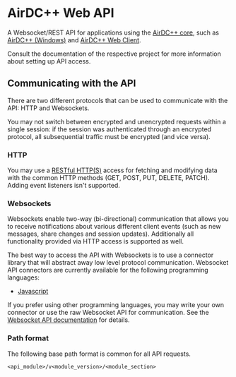 # AirDC++ Web API

A Websocket/REST API for applications using the [AirDC++ core](https://github.com/airdcpp/airdcpp-core), such as [AirDC++ (Windows)](https://github.com/airdcpp/airgit) and [AirDC++ Web Client](https://github.com/airdcpp-web/airdcpp-webclient/).

Consult the documentation of the respective project for more information about setting up API access.

## Communicating with the API

There are two different protocols that can be used to communicate with the API: HTTP and Websockets.

You may not switch between encrypted and unencrypted requests within a single session: if the session was authenticated through
an encrypted protocol, all subsequential traffic must be encrypted (and vice versa).


### HTTP

You may use a [RESTful HTTP(S)](https://en.wikipedia.org/wiki/Representational_state_transfer) access for fetching and modifying data with the common HTTP methods (GET, POST, PUT, DELETE, PATCH). Adding event listeners isn't supported.

### Websockets

Websockets enable two-way (bi-directional) communication that allows you to receive notifications about various different client events (such as new messages, share changes and session updates). Additionally all functionality provided via HTTP access is supported as well.

The best way to access the API with Websockets is to use a connector library that will abstract away low level protocol communication. 
Websocket API connectors are currently available for the following programming languages:

* [Javascript](https://github.com/airdcpp-web/airdcpp-apisocket-js)

If you prefer using other programming languages, you may write your own connector or use the raw Websocket API for communication. See the [Websocket API documentation](#) for details.

### Path format

The following base path format is common for all API requests.

`<api_module>/v<module_version>/<module_section>`
